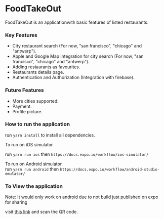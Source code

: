 # FoodTakeOut

FoodTakeOut is an applicationwith basic features of listed restaurants.

### Key Features

- City restaurant search (For now, "san francisco", "chicago" and "antwerp").
- Apple and Google Map integration for city search (For now, "san francisco", "chicago" and "antwerp").
- Adding restaurants as favourites.
- Restaurants details page.
- Authentication and Authorization (Integration with firebase).

### Future Features

- More cities supported.
- Payment.
- Profile picture.

### How to run the application

run `yarn install` to install all dependencies.

To run on iOS simulator<br />

run `yarn run ios` then `https://docs.expo.io/workflow/ios-simulator/`<br />

To run on Android simulator<br />
run `yarn run android` then `https://docs.expo.io/workflow/android-studio-emulator/`<br />

### To View the application

Note: It would only work on android due to not build just published on expo for sharing <br />

visit [this link](https://expo.io/@bfakorede/FoodTakeOut) and scan the QR code.
